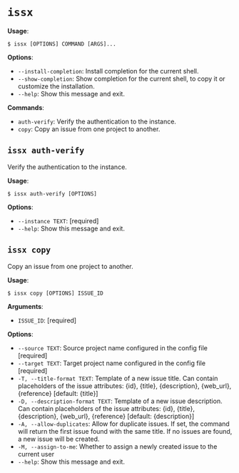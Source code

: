 # `issx`

**Usage**:

```console
$ issx [OPTIONS] COMMAND [ARGS]...
```

**Options**:

* `--install-completion`: Install completion for the current shell.
* `--show-completion`: Show completion for the current shell, to copy it or customize the installation.
* `--help`: Show this message and exit.

**Commands**:

* `auth-verify`: Verify the authentication to the instance.
* `copy`: Copy an issue from one project to another.

## `issx auth-verify`

Verify the authentication to the instance.

**Usage**:

```console
$ issx auth-verify [OPTIONS]
```

**Options**:

* `--instance TEXT`: [required]
* `--help`: Show this message and exit.

## `issx copy`

Copy an issue from one project to another.

**Usage**:

```console
$ issx copy [OPTIONS] ISSUE_ID
```

**Arguments**:

* `ISSUE_ID`: [required]

**Options**:

* `--source TEXT`: Source project name configured in the config file  [required]
* `--target TEXT`: Target project name configured in the config file  [required]
* `-T, --title-format TEXT`: Template of a new issue title. Can contain placeholders of the issue attributes: {id}, {title}, {description}, {web_url}, {reference}  [default: {title}]
* `-D, --description-format TEXT`: Template of a new issue description. Can contain placeholders of the issue attributes: {id}, {title}, {description}, {web_url}, {reference}  [default: {description}]
* `-A, --allow-duplicates`: Allow for duplicate issues. If set, the command will return the first issue found with the same title. If no issues are found, a new issue will be created.
* `-M, --assign-to-me`: Whether to assign a newly created issue to the current user
* `--help`: Show this message and exit.
